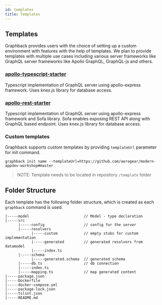```yaml
---
id: templates
title: Templates
---
```

## Templates

Graphback provides users with the choice of setting up a custom environment with features with the help of templates. We plan to provide
templates with multiple use cases including various server frameworks like GraphQL server frameworks like Apollo GraphQL, GraphQL-js and others.

### [apollo-typescript-starter](https://github.com/aerogear/graphback/tree/master/templates/apollo-starter-ts)
Typescript implementation of GraphQL server using apollo-express framework. 
Uses knex.js library for database access.

### [apollo-rest-starter](https://github.com/aerogear/graphback/tree/master/templates/apollo-rest-starter)
Typescript implementation of GraphQL server using apollo-express framework and Sofa library. Sofa enables exposing REST API along with GraphQL based endpoint. 
Uses knex.js library for database access.
 
### Custom templates

Graphback supports custom templates by providing `templateUrl` parameter for init command.

```
graphback init name --templateUrl=https://github.com/aerogear/modern-appdev-workshop#master
```

> NOTE: Template needs to be located in repository `/template` folder

## Folder Structure
Each template has the following folder structure, which is created as each `graphback` command is used.

```
|-----model                         // Model - type declaration
|-----src
      |-----config                  // config for the server
      |-----resolvers
            |-----custom            // empty stubs for custom implementation
            |-----generated         // generated resolvers from datamodel
            |-----index.ts
      |-----schema
            |-----generated.schema  // generated schema
      |-----db.ts                   // db connection
      |-----index.ts
      |-----mapping.ts              // map generated content
|-----package.json
|-----Dockerfile
|-----docker-compose.yml
|-----package-lock.json
|-----tslint.json
|-----README.md
```
